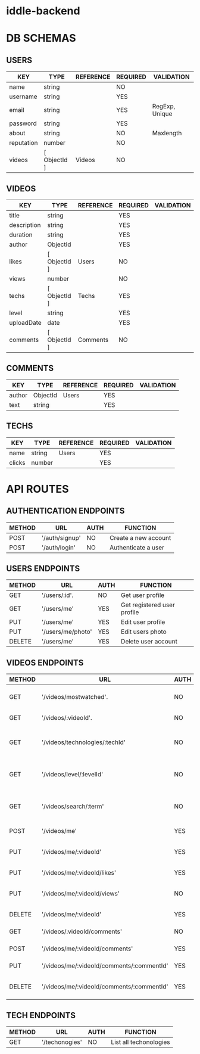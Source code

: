 # iddle-backend

# DB SCHEMAS

## USERS

| KEY        | TYPE         | REFERENCE | REQUIRED | VALIDATION     |
|------------|--------------|-----------|----------|----------------|
| name       | string       |           | NO       |                |
| username   | string       |           | YES      |                |
| email      | string       |           | YES      | RegExp, Unique |
| password   | string       |           | YES      |                |
| about      | string       |           | NO       | Maxlength      |
| reputation | number       |           | NO       |                |
| videos     | [ ObjectId ] | Videos    | NO       |                |

## VIDEOS

| KEY         | TYPE         | REFERENCE | REQUIRED | VALIDATION     |
|-------------|--------------|-----------|----------|----------------|
| title       | string       |           | YES      |                |
| description | string       |           | YES      |                |
| duration    | string       |           | YES      |                |
| author      | ObjectId     |           | YES      |                |
| likes       | [ ObjectId ] | Users     | NO       |                |
| views       | number       |           | NO       |                |
| techs       | [ ObjectId ] | Techs     | YES      |                |
| level       | string       |           | YES      |                |
| uploadDate  | date         |           | YES      |                |
| comments    | [ ObjectId ] | Comments  | NO       |                |

## COMMENTS

| KEY    | TYPE         | REFERENCE | REQUIRED | VALIDATION     |
|--------|--------------|-----------|----------|----------------|
| author | ObjectId     |  Users    | YES      |                |
| text   | string       |           | YES      |                |

## TECHS

| KEY    | TYPE   | REFERENCE | REQUIRED | VALIDATION     |
|--------|--------|-----------|----------|----------------|
| name   | string |  Users    | YES      |                |
| clicks | number |           | YES      |                |


# API ROUTES

## AUTHENTICATION ENDPOINTS

| METHOD | URL            | AUTH | FUNCTION             |
|--------|----------------|------|----------------------|
| POST   | '/auth/signup' | NO   | Create a new account |
| POST   | '/auth/login'  | NO   | Authenticate a user  |

## USERS ENDPOINTS

| METHOD | URL               | AUTH | FUNCTION                    |
|--------|-------------------|------|-----------------------------|
| GET    | '/users/:id'.     | NO   | Get user profile            |
| GET    | '/users/me'       | YES  | Get registered user profile |
| PUT    | '/users/me'       | YES  | Edit user profile           |
| PUT    | '/users/me/photo' | YES  | Edit users photo            |
| DELETE | '/users/me'       | YES  | Delete user account         |

## VIDEOS ENDPOINTS

| METHOD | URL                                       | AUTH | FUNCTION                                 |
|--------|-------------------------------------------|------|------------------------------------------|
| GET    | '/videos/mostwatched'.                    | NO   | List most watched videos                 |
| GET    | '/videos/:videoId'.                       | NO   | Watch a video                            |
| GET    | '/videos/technologies/:techId'            | NO   | List all videos of a specific technology |
| GET    | '/videos/level/:levelId'                  | NO   | List all videos of a specific level      |
| GET    | '/videos/search/:term'                    | NO   | List all videos of a specific search     |
| POST   | '/videos/me'                              | YES  | Upload a video                           |
| PUT    | '/videos/me/:videoId'                     | YES  | Update video information                 |
| PUT    | '/videos/me/:videoId/likes'               | YES  | Increase video likes                     |
| PUT    | '/videos/me/:videoId/views'               | NO   | Increase video views                     |
| DELETE | '/videos/me/:videoId'                     | YES  | Delete a video                           |
| GET    | '/videos/:videoId/comments'               | NO   | List video comments                      |
| POST   | '/videos/me/:videoId/comments'            | YES  | Add video comment                        |
| PUT    | '/videos/me/:videoId/comments/:commentId' | YES  | Edit video comment                       |
| DELETE | '/videos/me/:videoId/comments/:commentId' | YES  | Delete a video comment                   |

## TECH ENDPOINTS

| METHOD | URL            | AUTH | FUNCTION               |
|--------|----------------|------|------------------------|
| GET    | '/techonogies' | NO   | List all techonologies |

